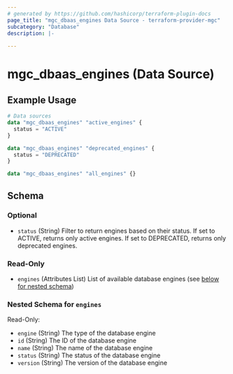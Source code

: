 ```yaml
---
# generated by https://github.com/hashicorp/terraform-plugin-docs
page_title: "mgc_dbaas_engines Data Source - terraform-provider-mgc"
subcategory: "Database"
description: |-
  
---
```


# mgc_dbaas_engines (Data Source)



## Example Usage

```terraform
# Data sources
data "mgc_dbaas_engines" "active_engines" {
  status = "ACTIVE"
}

data "mgc_dbaas_engines" "deprecated_engines" {
  status = "DEPRECATED"
}

data "mgc_dbaas_engines" "all_engines" {}
```

<!-- schema generated by tfplugindocs -->
## Schema

### Optional

- `status` (String) Filter to return engines based on their status. If set to ACTIVE, returns only active engines. If set to DEPRECATED, returns only deprecated engines.

### Read-Only

- `engines` (Attributes List) List of available database engines (see [below for nested schema](#nestedatt--engines))

<a id="nestedatt--engines"></a>
### Nested Schema for `engines`

Read-Only:

- `engine` (String) The type of the database engine
- `id` (String) The ID of the database engine
- `name` (String) The name of the database engine
- `status` (String) The status of the database engine
- `version` (String) The version of the database engine
